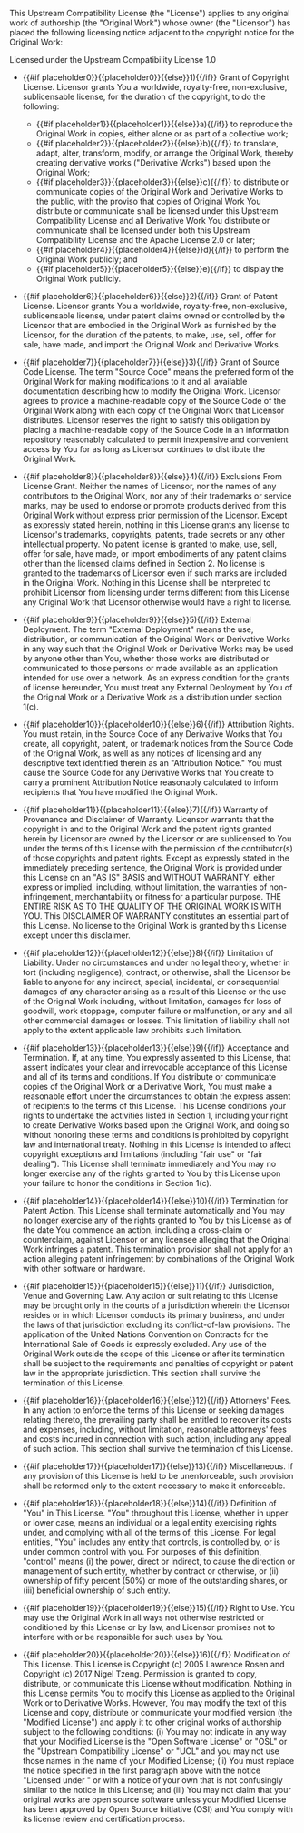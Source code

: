 This Upstream Compatibility License (the &quot;License&quot;) applies to any original work of authorship (the &quot;Original Work&quot;) whose owner (the &quot;Licensor&quot;) has placed the following licensing notice adjacent to the copyright notice for the Original Work:

Licensed under the Upstream Compatibility License 1.0

* {{#if placeholder0}}{{placeholder0}}{{else}}1){{/if}} Grant of Copyright License. Licensor grants You a worldwide, royalty-free, non-exclusive, sublicensable license, for the duration of the copyright, to do the following:
  * {{#if placeholder1}}{{placeholder1}}{{else}}a){{/if}} to reproduce the Original Work in copies, either alone or as part of a collective work;
  * {{#if placeholder2}}{{placeholder2}}{{else}}b){{/if}} to translate, adapt, alter, transform, modify, or arrange the Original Work, thereby creating derivative works (&quot;Derivative Works&quot;) based upon the Original Work;
  * {{#if placeholder3}}{{placeholder3}}{{else}}c){{/if}} to distribute or communicate copies of the Original Work and Derivative Works to the public, with the proviso that copies of Original Work You distribute or communicate shall be licensed under this Upstream Compatibility License and all Derivative Work You distribute or communicate shall be licensed under both this Upstream Compatibility License and the Apache License 2.0 or later;
  * {{#if placeholder4}}{{placeholder4}}{{else}}d){{/if}} to perform the Original Work publicly; and
  * {{#if placeholder5}}{{placeholder5}}{{else}}e){{/if}} to display the Original Work publicly.

* {{#if placeholder6}}{{placeholder6}}{{else}}2){{/if}} Grant of Patent License. Licensor grants You a worldwide, royalty-free, non-exclusive, sublicensable license, under patent claims owned or controlled by the Licensor that are embodied in the Original Work as furnished by the Licensor, for the duration of the patents, to make, use, sell, offer for sale, have made, and import the Original Work and Derivative Works.
* {{#if placeholder7}}{{placeholder7}}{{else}}3){{/if}} Grant of Source Code License. The term &quot;Source Code&quot; means the preferred form of the Original Work for making modifications to it and all available documentation describing how to modify the Original Work. Licensor agrees to provide a machine-readable copy of the Source Code of the Original Work along with each copy of the Original Work that Licensor distributes. Licensor reserves the right to satisfy this obligation by placing a machine-readable copy of the Source Code in an information repository reasonably calculated to permit inexpensive and convenient access by You for as long as Licensor continues to distribute the Original Work.
* {{#if placeholder8}}{{placeholder8}}{{else}}4){{/if}} Exclusions From License Grant. Neither the names of Licensor, nor the names of any contributors to the Original Work, nor any of their trademarks or service marks, may be used to endorse or promote products derived from this Original Work without express prior permission of the Licensor. Except as expressly stated herein, nothing in this License grants any license to Licensor's trademarks, copyrights, patents, trade secrets or any other intellectual property. No patent license is granted to make, use, sell, offer for sale, have made, or import embodiments of any patent claims other than the licensed claims defined in Section 2. No license is granted to the trademarks of Licensor even if such marks are included in the Original Work. Nothing in this License shall be interpreted to prohibit Licensor from licensing under terms different from this License any Original Work that Licensor otherwise would have a right to license.
* {{#if placeholder9}}{{placeholder9}}{{else}}5){{/if}} External Deployment. The term &quot;External Deployment&quot; means the use, distribution, or communication of the Original Work or Derivative Works in any way such that the Original Work or Derivative Works may be used by anyone other than You, whether those works are distributed or communicated to those persons or made available as an application intended for use over a network. As an express condition for the grants of license hereunder, You must treat any External Deployment by You of the Original Work or a Derivative Work as a distribution under section 1(c).
* {{#if placeholder10}}{{placeholder10}}{{else}}6){{/if}} Attribution Rights. You must retain, in the Source Code of any Derivative Works that You create, all copyright, patent, or trademark notices from the Source Code of the Original Work, as well as any notices of licensing and any descriptive text identified therein as an &quot;Attribution Notice.&quot; You must cause the Source Code for any Derivative Works that You create to carry a prominent Attribution Notice reasonably calculated to inform recipients that You have modified the Original Work.
* {{#if placeholder11}}{{placeholder11}}{{else}}7){{/if}} Warranty of Provenance and Disclaimer of Warranty. Licensor warrants that the copyright in and to the Original Work and the patent rights granted herein by Licensor are owned by the Licensor or are sublicensed to You under the terms of this License with the permission of the contributor(s) of those copyrights and patent rights. Except as expressly stated in the immediately preceding sentence, the Original Work is provided under this License on an &quot;AS IS&quot; BASIS and WITHOUT WARRANTY, either express or implied, including, without limitation, the warranties of non-infringement, merchantability or fitness for a particular purpose. THE ENTIRE RISK AS TO THE QUALITY OF THE ORIGINAL WORK IS WITH YOU. This DISCLAIMER OF WARRANTY constitutes an essential part of this License. No license to the Original Work is granted by this License except under this disclaimer.
* {{#if placeholder12}}{{placeholder12}}{{else}}8){{/if}} Limitation of Liability. Under no circumstances and under no legal theory, whether in tort (including negligence), contract, or otherwise, shall the Licensor be liable to anyone for any indirect, special, incidental, or consequential damages of any character arising as a result of this License or the use of the Original Work including, without limitation, damages for loss of goodwill, work stoppage, computer failure or malfunction, or any and all other commercial damages or losses. This limitation of liability shall not apply to the extent applicable law prohibits such limitation.
* {{#if placeholder13}}{{placeholder13}}{{else}}9){{/if}} Acceptance and Termination. If, at any time, You expressly assented to this License, that assent indicates your clear and irrevocable acceptance of this License and all of its terms and conditions. If You distribute or communicate copies of the Original Work or a Derivative Work, You must make a reasonable effort under the circumstances to obtain the express assent of recipients to the terms of this License. This License conditions your rights to undertake the activities listed in Section 1, including your right to create Derivative Works based upon the Original Work, and doing so without honoring these terms and conditions is prohibited by copyright law and international treaty. Nothing in this License is intended to affect copyright exceptions and limitations (including &quot;fair use&quot; or &quot;fair dealing&quot;). This License shall terminate immediately and You may no longer exercise any of the rights granted to You by this License upon your failure to honor the conditions in Section 1(c).
* {{#if placeholder14}}{{placeholder14}}{{else}}10){{/if}} Termination for Patent Action. This License shall terminate automatically and You may no longer exercise any of the rights granted to You by this License as of the date You commence an action, including a cross-claim or counterclaim, against Licensor or any licensee alleging that the Original Work infringes a patent. This termination provision shall not apply for an action alleging patent infringement by combinations of the Original Work with other software or hardware.
* {{#if placeholder15}}{{placeholder15}}{{else}}11){{/if}} Jurisdiction, Venue and Governing Law. Any action or suit relating to this License may be brought only in the courts of a jurisdiction wherein the Licensor resides or in which Licensor conducts its primary business, and under the laws of that jurisdiction excluding its conflict-of-law provisions. The application of the United Nations Convention on Contracts for the International Sale of Goods is expressly excluded. Any use of the Original Work outside the scope of this License or after its termination shall be subject to the requirements and penalties of copyright or patent law in the appropriate jurisdiction. This section shall survive the termination of this License.
* {{#if placeholder16}}{{placeholder16}}{{else}}12){{/if}} Attorneys' Fees. In any action to enforce the terms of this License or seeking damages relating thereto, the prevailing party shall be entitled to recover its costs and expenses, including, without limitation, reasonable attorneys' fees and costs incurred in connection with such action, including any appeal of such action. This section shall survive the termination of this License.
* {{#if placeholder17}}{{placeholder17}}{{else}}13){{/if}} Miscellaneous. If any provision of this License is held to be unenforceable, such provision shall be reformed only to the extent necessary to make it enforceable.
* {{#if placeholder18}}{{placeholder18}}{{else}}14){{/if}} Definition of &quot;You&quot; in This License. &quot;You&quot; throughout this License, whether in upper or lower case, means an individual or a legal entity exercising rights under, and complying with all of the terms of, this License. For legal entities, &quot;You&quot; includes any entity that controls, is controlled by, or is under common control with you. For purposes of this definition, &quot;control&quot; means (i) the power, direct or indirect, to cause the direction or management of such entity, whether by contract or otherwise, or (ii) ownership of fifty percent (50%) or more of the outstanding shares, or (iii) beneficial ownership of such entity.
* {{#if placeholder19}}{{placeholder19}}{{else}}15){{/if}} Right to Use. You may use the Original Work in all ways not otherwise restricted or conditioned by this License or by law, and Licensor promises not to interfere with or be responsible for such uses by You.
* {{#if placeholder20}}{{placeholder20}}{{else}}16){{/if}} Modification of This License. This License is Copyright (c) 2005 Lawrence Rosen and Copyright (c) 2017 Nigel Tzeng. Permission is granted to copy, distribute, or communicate this License without modification. Nothing in this License permits You to modify this License as applied to the Original Work or to Derivative Works. However, You may modify the text of this License and copy, distribute or communicate your modified version (the &quot;Modified License&quot;) and apply it to other original works of authorship subject to the following conditions: (i) You may not indicate in any way that your Modified License is the &quot;Open Software License&quot; or &quot;OSL&quot; or the &quot;Upstream Compatibility License&quot; or &quot;UCL&quot; and you may not use those names in the name of your Modified License; (ii) You must replace the notice specified in the first paragraph above with the notice &quot;Licensed under &quot; or with a notice of your own that is not confusingly similar to the notice in this License; and (iii) You may not claim that your original works are open source software unless your Modified License has been approved by Open Source Initiative (OSI) and You comply with its license review and certification process.